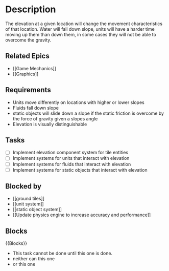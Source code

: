 # Description

The elevation at a given location will change the movement characteristics of that location. Water will fall down slope, units will have a harder time moving up them than down them, in some cases they will not be able to overcome the gravity.

## Related Epics
- [[Game Mechanics]]
- [[Graphics]]
## Requirements

- Units move differently on locations with higher or lower slopes
- Fluids fall down slope
- static objects will slide down a slope if the static friction is overcome by the force of gravity given a slopes angle
- Elevation is visually distinguishable 

## Tasks 

- [ ] Implement elevation component system for tile entities
- [ ] Implement systems for units that interact with elevation
- [ ] Implement systems for fluids that interact with elevation
- [ ] Implement systems for static objects that interact with elevation

## Blocked by 

- [[ground tiles]]
- [[unit system]]
- [[static object system]]
- [[Update physics engine to increase accuracy and performance]]

## Blocks

{{Blocks}}

- This task cannot be done until this one is done.
- neither can this one
- or this one